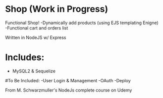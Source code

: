# Shop (Work in Progress)
Functional Shop!
-Dynamically add products (using EJS templating Enigne)
-Functional cart and orders list

Written in NodeJS w/ Express

# Includes:
- MySQL2 & Sequelize

#To Be Included:
-User Login & Management
-OAuth
-Deploy


From M. Schwarzmuller's NodeJs complete course on Udemy
